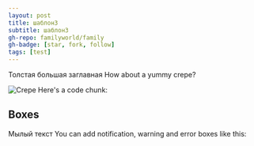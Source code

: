 ```yaml
---
layout: post
title: шаблон3
subtitle: шаблон3
gh-repo: familyworld/family
gh-badge: [star, fork, follow]
tags: [test]
---
```

Толстая  большая заглавная
How about a yummy crepe?

![Crepe](https://tiptopunit.github.io/next/img/kpl7.jpg)
Here's a code chunk:


## Boxes
Мылый текст
You can add notification, warning and error boxes like this: